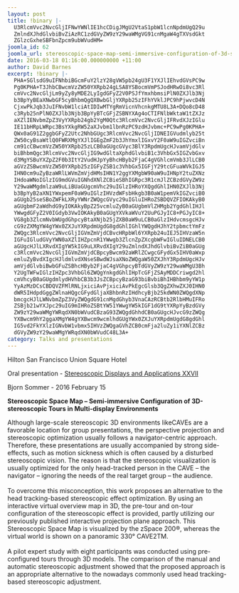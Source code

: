 ```yaml
---
layout: post
title: !binary |-
  U3RlcmVvc2NvcGljIFNwYWNlIE1hcCDigJMgU2VtaS1pbW1lcnNpdmUgQ29u
  ZmlndXJhdGlvbiBvZiAzRC1zdGVyZW9zY29waWMgVG91cnMgaW4gTXVsdGkt
  ZGlzcGxheSBFbnZpcm9ubWVudHM=
joomla_id: 62
joomla_url: stereoscopic-space-map-semi-immersive-configuration-of-3d-stereoscopic-tours-in-multi-display-environments
date: 2016-03-18 01:16:00.000000000 +11:00
author: David Barnes
excerpt: !binary |-
  PHA+SGlsdG9uIFNhbiBGcmFuY2lzY28gVW5pb24gU3F1YXJlIEhvdGVsPC9w
  Pg0KPHA+T3JhbCBwcmVzZW50YXRpb24gLSA8YSBocmVmPSJodHRwOi8vc3Rl
  cmVvc2NvcGljLm9yZy8yMDE2LyIgdGFyZ2V0PSJfYmxhbmsiPlN0ZXJlb3Nj
  b3BpYyBEaXNwbGF5cyBhbmQgQXBwbGljYXRpb25zIFhYVklJPC9hPjwvcD4N
  CjxwPkJqb3JuIFNvbW1lciAtIDIwMTYgRmVicnVhcnkgMTU8L3A+DQo8cD48
  c3Ryb25nPlN0ZXJlb3Njb3BpYyBTcGFjZSBNYXAg4oCTIFNlbWktaW1tZXJz
  aXZlIENvbmZpZ3VyYXRpb24gb2YgM0Qtc3RlcmVvc2NvcGljIFRvdXJzIGlu
  IE11bHRpLWRpc3BsYXkgRW52aXJvbm1lbnRzPC9zdHJvbmc+PC9wPg0KPHA+
  QWx0aG91Z2ggbGFyZ2Utc2NhbGUgc3RlcmVvc2NvcGljIDNEIGVudmlyb25t
  ZW50cyBsaWtlQ0FWRXMgYXJlIGEgZmF2b3JhYmxlIGxvY2F0aW9uIGZvciBn
  cm91cCBwcmVzZW50YXRpb25zLCB0aGUgcGVyc3BlY3RpdmUgcHJvamVjdGlv
  biBhbmQgc3RlcmVvc2NvcGljIG9wdGltaXphdGlvbiB1c3VhbGx5IGZvbGxv
  d3MgYSBuYXZpZ2F0b3ItY2VudHJpYyBhcHByb2FjaC4gVGhlcmVmb3JlLCB0
  aGVzZSBwcmVzZW50YXRpb25zIGFyZSB1c3VhbGx5IGFjY29tcGFuaWVkIGJ5
  IHN0cm9uZyBzaWRlLWVmZmVjdHMsIHN1Y2ggYXMgbW90aW9uIHNpY2tuZXNz
  IHdoaWNoIGlzIG9mdGVuIGNhdXNlZCBieSBhIGRpc3R1cmJlZCBzdGVyZW9z
  Y29waWMgdmlzaW9uLiBUaGUgcmVhc29uIGlzIHRoYXQgdGhlIHN0ZXJlb3Nj
  b3BpYyB2aXN1YWxpemF0aW9uIGlzIHVzdWFsbHkgb3B0aW1pemVkIGZvciB0
  aGUgb25seSBoZWFkLXRyYWNrZWQgcGVyc29uIGluIHRoZSBDQVZFIOKAkyB0
  aGUgbmF2aWdhdG9yIOKAkyBpZ25vcmluZyB0aGUgbmVlZHMgb2YgdGhlIHJl
  YWwgdGFyZ2V0IGdyb3VwIOKAkyB0aGUgYXVkaWVuY2UuPGJyIC8+PGJyIC8+
  VG8gb3ZlcmNvbWUgdGhpcyBtaXNjb25jZXB0aW9uLCB0aGlzIHdvcmsgcHJv
  cG9zZXMgYW4gYWx0ZXJuYXRpdmUgdG8gdGhlIGhlYWQgdHJhY2tpbmctYmFz
  ZWQgc3RlcmVvc2NvcGljIGVmZmVjdCBvcHRpbWl6YXRpb24uIEJ5IHVzaW5n
  IGFuIGludGVyYWN0aXZlIHZpcnR1YWwgb3ZlcnZpZXcgbWFwIGluIDNELCB0
  aGUgcHJlLXRvdXIgYW5kIG9uLXRvdXIgY29uZmlndXJhdGlvbiBvZiB0aGUg
  c3RlcmVvc2NvcGljIGVmZmVjdCBpcyBwcm92aWRlZCwgcGFydGx5IHV0aWxp
  emluZyBvdXIgcHJldmlvdXNseSBwdWJsaXNoZWQgaW50ZXJhY3RpdmUgcHJv
  amVjdGlvbiBwbGFuZSBhcHByb2FjaC4gVGhpcyBTdGVyZW9zY29waWMgU3Bh
  Y2UgTWFwIGlzIHZpc3VhbGl6ZWQgYnkgdGhlIHpTcGFjZSAyMDDCriwgd2hl
  cmVhcyB0aGUgdmlydHVhbCB3b3JsZCBpcyBzaG93biBvbiBhIHBhbm9yYW1p
  YyAzMzDCsCBDQVZFMlRNLjxiciAvPjxiciAvPkEgcGlsb3QgZXhwZXJ0IHN0
  dWR5IHdpdGggZWlnaHQgcGFydGljaXBhbnRzIHdhcyBjb25kdWN0ZWQgdXNp
  bmcgcHJlLWNvbmZpZ3VyZWQgdG91cnMgdGhyb3VnaCAzRCBtb2RlbHMuIFRo
  ZSBjb21wYXJpc29uIG9mIHRoZSBtYW51YWwgYW5kIGF1dG9tYXRpYyBzdGVy
  ZW9zY29waWMgYWRqdXN0bWVudCBzaG93ZWQgdGhhdCB0aGUgcHJvcG9zZWQg
  YXBwcm9hY2ggaXMgYW4gYXBwcm9wcmlhdGUgYWx0ZXJuYXRpdmUgdG8gdGhl
  IG5vd2FkYXlzIGNvbW1vbmx5IHVzZWQgaGVhZCB0cmFja2luZy1iYXNlZCBz
  dGVyZW9zY29waWMgYWRqdXN0bWVudC48L3A+
category: Talks and presentations
---
```

<p>Hilton San Francisco Union Square Hotel</p>
<p>Oral presentation - <a href="http://stereoscopic.org/2016/" target="_blank">Stereoscopic Displays and Applications XXVII</a></p>
<p>Bjorn Sommer - 2016 February 15</p>
<p><strong>Stereoscopic Space Map – Semi-immersive Configuration of 3D-stereoscopic Tours in Multi-display Environments</strong></p>
<p>Although large-scale stereoscopic 3D environments likeCAVEs are a favorable location for group presentations, the perspective projection and stereoscopic optimization usually follows a navigator-centric approach. Therefore, these presentations are usually accompanied by strong side-effects, such as motion sickness which is often caused by a disturbed stereoscopic vision. The reason is that the stereoscopic visualization is usually optimized for the only head-tracked person in the CAVE – the navigator – ignoring the needs of the real target group – the audience.<br /><br />To overcome this misconception, this work proposes an alternative to the head tracking-based stereoscopic effect optimization. By using an interactive virtual overview map in 3D, the pre-tour and on-tour configuration of the stereoscopic effect is provided, partly utilizing our previously published interactive projection plane approach. This Stereoscopic Space Map is visualized by the zSpace 200®, whereas the virtual world is shown on a panoramic 330° CAVE2TM.<br /><br />A pilot expert study with eight participants was conducted using pre-configured tours through 3D models. The comparison of the manual and automatic stereoscopic adjustment showed that the proposed approach is an appropriate alternative to the nowadays commonly used head tracking-based stereoscopic adjustment.</p>
